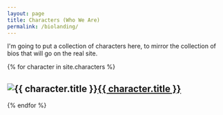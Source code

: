 ```yaml
---
layout: page
title: Characters (Who We Are)
permalink: /biolanding/
---
```


I'm going to put a collection of characters here, to mirror the collection of bios that will go on the real site.

{% for character in site.characters %}
  <div class="character">
    <h2><img src="{{ character.image_path }}" alt="{{ character.title }}"><a href="{{ character.url }}">{{ character.title }}</a></h2>
  </div>
{% endfor %}
